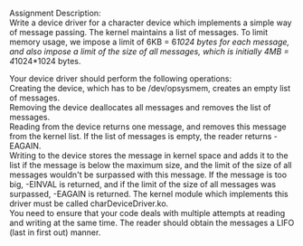 Assignment Description:  
Write a device driver for a character device which implements a simple way of message passing. The kernel maintains a list of messages. To limit memory usage, we impose a limit of 6KB = 6*1024 bytes for each message, and also impose a limit of the size of all messages, which is initially 4MB = 4*1024*1024 bytes.  
  
Your device driver should perform the following operations:  
Creating the device, which has to be /dev/opsysmem, creates an empty list of messages.  
Removing the device deallocates all messages and removes the list of messages.  
Reading from the device returns one message, and removes this message from the kernel list. If the list of messages is empty, the reader returns -EAGAIN.  
Writing to the device stores the message in kernel space and adds it to the list if the message is below the maximum size, and the limit of the size of all messages wouldn't be surpassed with this message. If the message is too big, -EINVAL is returned, and if the limit of the size of all messages was surpassed, -EAGAIN is returned.  The kernel module which implements this driver must be called charDeviceDriver.ko.  
You need to ensure that your code deals with multiple attempts at reading and writing at the same time. The reader should obtain the messages a LIFO (last in first out) manner.  